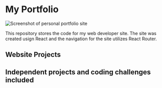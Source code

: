# My Portfolio

![Screenshot of personal portfolio site](https://github.com/StaceyBreinich/portfolio/blob/main/src/images/personal-portfolio.png)

This repository stores the code for my web developer site. The site was created usign React and the navigation for the site utilizes React Router.

## Website Projects

## Independent projects and coding challenges included
